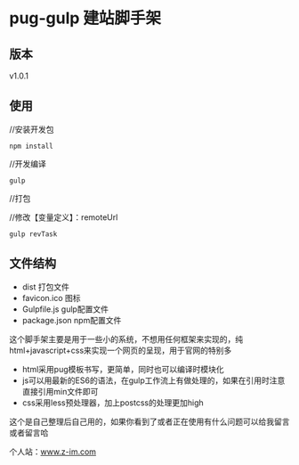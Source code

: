# pug-gulp 建站脚手架
## 版本
v1.0.1
## 使用

//安装开发包
```
npm install
```
//开发编译
```
gulp
```
//打包

//修改【变量定义】：remoteUrl
```
gulp revTask
```
## 文件结构
* dist 打包文件
* favicon.ico 图标
* Gulpfile.js gulp配置文件
* package.json npm配置文件

这个脚手架主要是用于一些小的系统，不想用任何框架来实现的，纯html+javascript+css来实现一个网页的呈现，用于官网的特别多
* html采用pug模板书写，更简单，同时也可以编译时模块化
* js可以用最新的ES6的语法，在gulp工作流上有做处理的，如果在引用时注意直接引用min文件即可
* css采用less预处理器，加上postcss的处理更加high

这个是自己整理后自己用的，如果你看到了或者正在使用有什么问题可以给我留言或者留言哈

个人站：www.z-im.com